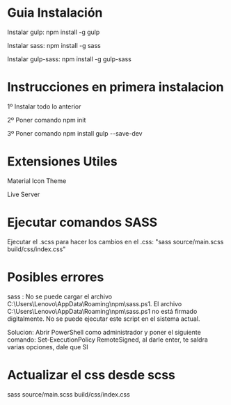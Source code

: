# Guia Instalación

Instalar gulp: npm install -g gulp 

Instalar sass: npm install -g sass

Instalar gulp-sass: npm install -g gulp-sass


# Instrucciones en primera instalacion

1º Instalar todo lo anterior

2º Poner comando npm init

3º Poner comando npm install gulp --save-dev


# Extensiones Utiles

Material Icon Theme

Live Server


# Ejecutar comandos SASS

Ejecutar el .scss para hacer los cambios en el .css:  "sass source/main.scss build/css/index.css"


# Posibles errores

sass : No se puede cargar el archivo C:\Users\Lenovo\AppData\Roaming\npm\sass.ps1. El archivo C:\Users\Lenovo\AppData\Roaming\npm\sass.ps1 no está firmado digitalmente. No se puede ejecutar este script en el sistema actual.

Solucion: Abrir PowerShell como administrador y poner el siguiente comando: Set-ExecutionPolicy RemoteSigned, al darle enter, te saldra varias opciones, dale que SI


# Actualizar el css desde scss

sass source/main.scss build/css/index.css